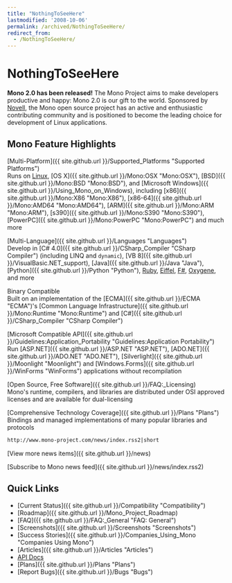 ```yaml
---
title: "NothingToSeeHere"
lastmodified: '2008-10-06'
permalink: /archived/NothingToSeeHere/
redirect_from:
  - /NothingToSeeHere/
---
```


NothingToSeeHere
================

**Mono 2.0 has been released!** The Mono Project aims to make developers productive and happy: Mono 2.0 is our gift to the world. Sponsored by [Novell](http://www.novell.com), the Mono open source project has an active and enthusiastic contributing community and is positioned to become the leading choice for development of Linux applications.

Mono Feature Highlights
-----------------------

[Multi-Platform]({{ site.github.url }}/Supported_Platforms "Supported Platforms")  
Runs on [Linux](/index.php?title=Linux&action=edit&redlink=1 "Linux (page does not exist)"), [OS X]({{ site.github.url }}/Mono:OSX "Mono:OSX"), [BSD]({{ site.github.url }}/Mono:BSD "Mono:BSD"), and [Microsoft Windows]({{ site.github.url }}/Using_Mono_on_Windows), including [x86]({{ site.github.url }}/Mono:X86 "Mono:X86"), [x86-64]({{ site.github.url }}/Mono:AMD64 "Mono:AMD64"), [ARM]({{ site.github.url }}/Mono:ARM "Mono:ARM"), [s390]({{ site.github.url }}/Mono:S390 "Mono:S390"), [PowerPC]({{ site.github.url }}/Mono:PowerPC "Mono:PowerPC") and much more

[Multi-Language]({{ site.github.url }}/Languages "Languages")  
Develop in [C\# 4.0]({{ site.github.url }}/CSharp_Compiler "CSharp Compiler") (including LINQ and `dynamic`), [VB 8]({{ site.github.url }}/VisualBasic.NET_support), [Java]({{ site.github.url }}/Java "Java"), [Python]({{ site.github.url }}/Python "Python"), [Ruby](http://www.ironruby.net/), [Eiffel](http://www.eiffel.com/), [F\#](http://research.microsoft.com/fsharp/), [Oxygene](http://remobjects.com/oxygene), and more

Binary Compatible  
Built on an implementation of the [ECMA]({{ site.github.url }}/ECMA "ECMA")'s [Common Language Infrastructure]({{ site.github.url }}/Mono:Runtime "Mono:Runtime") and [C\#]({{ site.github.url }}/CSharp_Compiler "CSharp Compiler")

[Microsoft Compatible API]({{ site.github.url }}/Guidelines:Application_Portability "Guidelines:Application Portability")  
Run [ASP.NET]({{ site.github.url }}/ASP.NET "ASP.NET"), [ADO.NET]({{ site.github.url }}/ADO.NET "ADO.NET"), [Silverlight]({{ site.github.url }}/Moonlight "Moonlight") and [Windows.Forms]({{ site.github.url }}/WinForms "WinForms") applications without recompilation

[Open Source, Free Software]({{ site.github.url }}/FAQ:_Licensing)  
Mono's runtime, compilers, and libraries are distributed under OSI approved licenses and are available for dual-licensing

[Comprehensive Technology Coverage]({{ site.github.url }}/Plans "Plans")  
Bindings and managed implementations of many popular libraries and protocols

<!-- -->

``` rss
http://www.mono-project.com/news/index.rss2|short
```

[View more news items]({{ site.github.url }}/news)

[Subscribe to Mono news feed]({{ site.github.url }}/news/index.rss2)

Quick Links
-----------

-   [Current Status]({{ site.github.url }}/Compatibility "Compatibility")
-   [Roadmap]({{ site.github.url }}/Mono_Project_Roadmap)
-   [FAQ]({{ site.github.url }}/FAQ:_General "FAQ: General")
-   [Screenshots]({{ site.github.url }}/Screenshots "Screenshots")
-   [Success Stories]({{ site.github.url }}/Companies_Using_Mono "Companies Using Mono")
-   [Articles]({{ site.github.url }}/Articles "Articles")
-   [API Docs](http://www.go-mono.com/docs/)
-   [Plans]({{ site.github.url }}/Plans "Plans")
-   [Report Bugs]({{ site.github.url }}/Bugs "Bugs")

 

